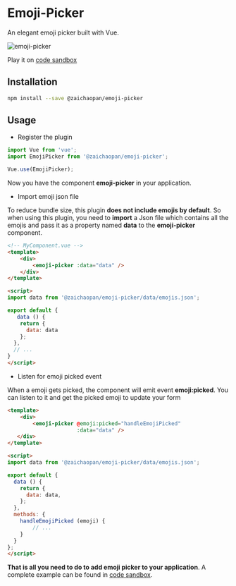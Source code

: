 # Emoji-Picker

An elegant emoji picker built with Vue.

![emoji-picker](https://github.com/zaichaopan/emoji-picker/blob/master/emoji-picker.png?raw=true "emoji picker image")

Play it on [code sandbox](https://codesandbox.io/s/zw4olply3l)

## Installation

```bash
npm install --save @zaichaopan/emoji-picker
```

## Usage

* Register the plugin

```js
import Vue from 'vue';
import EmojiPicker from '@zaichaopan/emoji-picker';

Vue.use(EmojiPicker);
```

Now you have the component __emoji-picker__ in your application.

* Import emoji json file

To reduce bundle size, this plugin __does not include emojis by default__. So when using this plugin, you need to __import__ a Json file which contains all the emojis and pass it as a property named __data__ to the __emoji-picker__ component.

```html
<!-- MyComponent.vue -->
<template>
    <div>
        <emoji-picker :data="data" />
    </div>
</template>

<script>
import data from '@zaichaopan/emoji-picker/data/emojis.json';

export default {
   data () {
    return {
      data: data
    };
  },
  // ...
}
</script>
```

* Listen for emoji picked event

When a emoji gets picked, the component will emit event __emoji:picked__. You can listen to it and get the picked emoji to update your form

```html
<template>
    <div>
        <emoji-picker @emoji:picked="handleEmojiPicked"
                      :data="data" />
   </div>
</template>

<script>
import data from '@zaichaopan/emoji-picker/data/emojis.json';

export default {
  data () {
    return {
      data: data,
    };
  },
  methods: {
    handleEmojiPicked (emoji) {
        // ...
    }
  }
};
</script>
```

__That is all you need to do to add emoji picker to your application__. A complete example can be found in [code sandbox](https://codesandbox.io/s/zw4olply3l).
